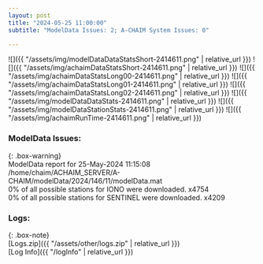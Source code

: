 ```yaml
---
layout: post
title: "2024-05-25 11:00:00"
subtitle: "ModelData Issues: 2; A-CHAIM System Issues: 0"

---
```


![]({{ "/assets/img/modelDataDataStatsShort-2414611.png" | relative_url }})
![]({{ "/assets/img/achaimDataStatsShort-2414611.png" | relative_url }})
![]({{ "/assets/img/achaimDataStatsLong00-2414611.png" | relative_url }})
![]({{ "/assets/img/achaimDataStatsLong01-2414611.png" | relative_url }})
![]({{ "/assets/img/achaimDataStatsLong02-2414611.png" | relative_url }})
![]({{ "/assets/img/modelDataDataStats-2414611.png" | relative_url }})
![]({{ "/assets/img/modelDataStationStats-2414611.png" | relative_url }})
![]({{ "/assets/img/achaimRunTime-2414611.png" | relative_url }})


### ModelData Issues:  
  
{: .box-warning}  
 ModelData report for 25-May-2024 11:15:08   
 /home/chaim/ACHAIM_SERVER/A-CHAIM/modelData/2024/146/11/modelData.mat   
 0% of all possible stations for IONO were downloaded. x4754   
 0% of all possible stations for SENTINEL were downloaded. x4209   
  


### Logs:  
  
{: .box-note}  
[Logs.zip]({{ "/assets/other/logs.zip" | relative_url }})  
[Log Info]({{ "/logInfo" | relative_url }})  
